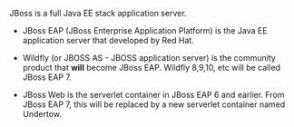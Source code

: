JBoss is a full Java EE stack application server.

* JBoss EAP (JBoss Enterprise Application Platform) is the Java EE application server that developed by Red Hat.

* Wildfly (or JBOSS AS - JBOSS application server) is the community product that **will** become JBoss EAP. Wildfly 8,9,10, etc will be called JBoss EAP 7.

* JBoss Web is the serverlet container in JBoss EAP 6 and earlier. From JBoss EAP 7, this will be replaced by a new serverlet container named Undertow.